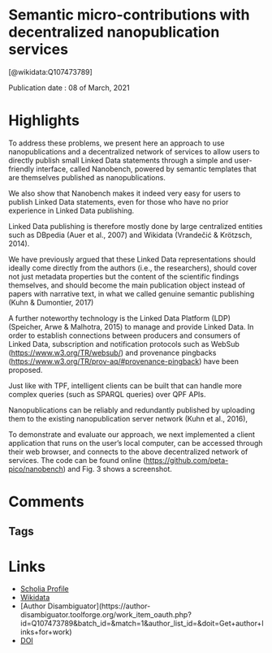 
Semantic micro-contributions with decentralized nanopublication services
========================================================================
  
  [@wikidata:Q107473789]  
  
Publication date : 08 of March, 2021  

# Highlights
To address these problems, we present here an approach to use nanopublications and a decentralized network of services to allow users to directly publish small Linked Data statements through a simple and user-friendly interface, called Nanobench, powered by semantic templates that are themselves published as nanopublications.

We also show that Nanobench makes it indeed very easy for users to publish Linked Data statements, even for those who have no prior experience in Linked Data publishing.

Linked Data publishing is therefore mostly done by large centralized entities such as DBpedia (Auer et al., 2007) and Wikidata (Vrandečić & Krötzsch, 2014).

We have previously argued that these Linked Data representations should ideally come directly from the authors (i.e., the researchers), should cover not just metadata properties but the content of the scientific findings themselves, and should become the main publication object instead of papers with narrative text, in what we called genuine semantic publishing (Kuhn & Dumontier, 2017)

A further noteworthy technology is the Linked Data Platform (LDP) (Speicher, Arwe & Malhotra, 2015) to manage and provide Linked Data. In order to establish connections between producers and consumers of Linked Data, subscription and notification protocols such as WebSub (https://www.w3.org/TR/websub/) and provenance pingbacks (https://www.w3.org/TR/prov-aq/#provenance-pingback) have been proposed.

Just like with TPF, intelligent clients can be built that can handle more complex queries (such as SPARQL queries) over QPF APIs.

Nanopublications can be reliably and redundantly published by uploading them to the existing nanopublication server network (Kuhn et al., 2016),

To demonstrate and evaluate our approach, we next implemented a client application that runs on the user’s local computer, can be accessed through their web browser, and connects to the above decentralized network of services. The code can be found online (https://github.com/peta-pico/nanobench) and Fig. 3 shows a screenshot.

# Comments

## Tags

# Links
  
 * [Scholia Profile](https://scholia.toolforge.org/work/Q107473789)  
 * [Wikidata](https://www.wikidata.org/wiki/Q107473789)  
 * [Author Disambiguator](https://author-
disambiguator.toolforge.org/work_item_oauth.php?id=Q107473789&batch_id=&match=1&author_list_id=&doit=Get+author+links+for+work)  
 * [DOI](https://doi.org/10.7717/PEERJ-CS.387)  
